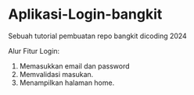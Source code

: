 # Aplikasi-Login-bangkit
Sebuah tutorial pembuatan repo bangkit dicoding 2024

Alur Fitur Login:
1. Memasukkan email dan password
2. Memvalidasi masukan.
3. Menampilkan halaman home.
